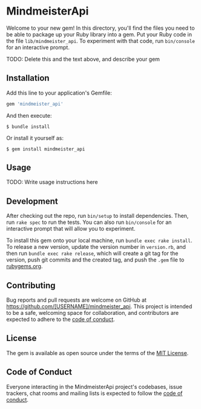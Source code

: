 # MindmeisterApi

Welcome to your new gem! In this directory, you'll find the files you need to be able to package up your Ruby library into a gem. Put your Ruby code in the file `lib/mindmeister_api`. To experiment with that code, run `bin/console` for an interactive prompt.

TODO: Delete this and the text above, and describe your gem

## Installation

Add this line to your application's Gemfile:

```ruby
gem 'mindmeister_api'
```

And then execute:

    $ bundle install

Or install it yourself as:

    $ gem install mindmeister_api

## Usage

TODO: Write usage instructions here

## Development

After checking out the repo, run `bin/setup` to install dependencies. Then, run `rake spec` to run the tests. You can also run `bin/console` for an interactive prompt that will allow you to experiment.

To install this gem onto your local machine, run `bundle exec rake install`. To release a new version, update the version number in `version.rb`, and then run `bundle exec rake release`, which will create a git tag for the version, push git commits and the created tag, and push the `.gem` file to [rubygems.org](https://rubygems.org).

## Contributing

Bug reports and pull requests are welcome on GitHub at https://github.com/[USERNAME]/mindmeister_api. This project is intended to be a safe, welcoming space for collaboration, and contributors are expected to adhere to the [code of conduct](https://github.com/[USERNAME]/mindmeister_api/blob/master/CODE_OF_CONDUCT.md).

## License

The gem is available as open source under the terms of the [MIT License](https://opensource.org/licenses/MIT).

## Code of Conduct

Everyone interacting in the MindmeisterApi project's codebases, issue trackers, chat rooms and mailing lists is expected to follow the [code of conduct](https://github.com/[USERNAME]/mindmeister_api/blob/master/CODE_OF_CONDUCT.md).
